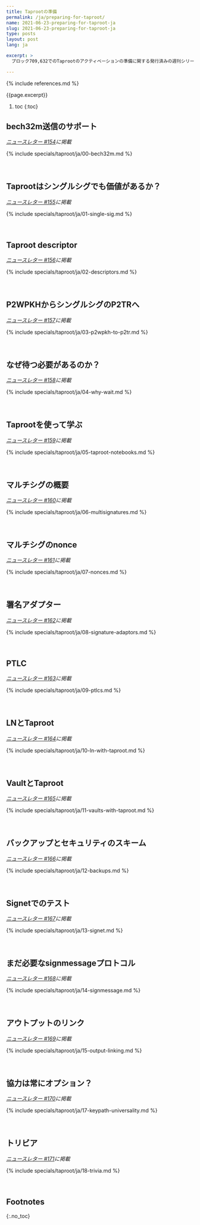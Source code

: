 ```yaml
---
title: Taprootの準備
permalink: /ja/preparing-for-taproot/
name: 2021-06-23-preparing-for-taproot-ja
slug: 2021-06-23-preparing-for-taproot-ja
type: posts
layout: post
lang: ja

excerpt: >
  ブロック709,632でのTaprootのアクティベーションの準備に関する発行済みの週刊シリーズのすべてのコピー。

---
```

<style>
/* put a little extra space between the H2s to maybe help
 * readers understand each of these was originally published independently
 * of the others */
h2:not(:first-of-type) { margin-top: 3em; }
</style>

{% include references.md %}

{{page.excerpt}}

1. toc
{:toc}

## bech32m送信のサポート

*[ニュースレター #154](/ja/newsletters/2021/06/23/#taprootの準備-1-bech32m送信のサポート)に掲載*

{% include specials/taproot/ja/00-bech32m.md %}

## Taprootはシングルシグでも価値があるか？

*[ニュースレター #155](/ja/newsletters/2021/06/30/#taprootの準備-2-taprootはシングルシグでも価値があるか)に掲載*

{% include specials/taproot/ja/01-single-sig.md %}

## Taproot descriptor

*[ニュースレター #156](/ja/newsletters/2021/07/07/#taprootの準備-3-taproot-descriptor)に掲載*

{% include specials/taproot/ja/02-descriptors.md %}

## P2WPKHからシングルシグのP2TRへ

*[ニュースレター #157](/ja/newsletters/2021/07/14/#taprootの準備-4-p2wpkhからシングルシグのp2trへ)に掲載*

{% include specials/taproot/ja/03-p2wpkh-to-p2tr.md %}

## なぜ待つ必要があるのか？

*[ニュースレター #158](/ja/newsletters/2021/07/21/#taprootの準備-5-なぜ待つ必要があるのか)に掲載*

{% include specials/taproot/ja/04-why-wait.md %}

## Taprootを使って学ぶ

*[ニュースレター #159](/ja/newsletters/2021/07/28/#taprootの準備-6-taprootを使って学ぶ)に掲載*

{% include specials/taproot/ja/05-taproot-notebooks.md %}

## マルチシグの概要

*[ニュースレター #160](/ja/newsletters/2021/08/04/#taprootの準備-7-マルチシグ)に掲載*

{% include specials/taproot/ja/06-multisignatures.md %}

## マルチシグのnonce

*[ニュースレター #161](/ja/newsletters/2021/08/11/#taprootの準備-8-マルチシグのnonce)に掲載*

{% include specials/taproot/ja/07-nonces.md %}

## 署名アダプター

*[ニュースレター #162](/ja/newsletters/2021/08/18/#taprootの準備-9-署名アダプター)に掲載*

{% include specials/taproot/ja/08-signature-adaptors.md %}

## PTLC

*[ニュースレター #163](/ja/newsletters/2021/08/25/#taprootの準備-10-ptlc)に掲載*

{% include specials/taproot/ja/09-ptlcs.md %}

## LNとTaproot

*[ニュースレター #164](/ja/newsletters/2021/09/01/#taprootの準備-11-lnとtaproot)に掲載*

{% include specials/taproot/ja/10-ln-with-taproot.md %}

## VaultとTaproot

*[ニュースレター #165](/ja/newsletters/2021/09/08/#taprootの準備-12-vaultとtaproot)に掲載*

{% include specials/taproot/ja/11-vaults-with-taproot.md %}

## バックアップとセキュリティのスキーム

*[ニュースレター #166](/ja/newsletters/2021/09/15/#taprootの準備-13-バックアップとセキュリティのスキーム)に掲載*

{% include specials/taproot/ja/12-backups.md %}

## Signetでのテスト

*[ニュースレター #167](/ja/newsletters/2021/09/22/#taprootの準備-14-signetでのテスト)に掲載*

{% include specials/taproot/ja/13-signet.md %}

## まだ必要なsignmessageプロトコル

*[ニュースレター #168](/ja/newsletters/2021/09/29/#taprootの準備-15-まだ必要なsignmessageプロトコル)に掲載*

{% include specials/taproot/ja/14-signmessage.md %}

## アウトプットのリンク

*[ニュースレター #169](/ja/newsletters/2021/10/06/#taprootの準備-16-アウトプットのリンク)に掲載*

{% include specials/taproot/ja/15-output-linking.md %}

## 協力は常にオプション？

*[ニュースレター #170](/ja/newsletters/2021/10/13/#taprootの準備-17-協力は常にオプション)に掲載*

{% include specials/taproot/ja/17-keypath-universality.md %}

## トリビア

*[ニュースレター #171](/ja/newsletters/2021/10/20/#taprootの準備-18-トリビア)に掲載*

{% include specials/taproot/ja/18-trivia.md %}

## Footnotes
{:.no_toc}